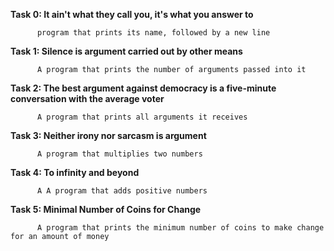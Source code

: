 **Task 0: It ain't what they call you, it's what you answer to**
          
          program that prints its name, followed by a new line


**Task 1: Silence is argument carried out by other means**

          A program that prints the number of arguments passed into it


**Task 2: The best argument against democracy is a five-minute conversation with the average voter**

          A program that prints all arguments it receives

**Task 3: Neither irony nor sarcasm is argument**

          A program that multiplies two numbers

**Task 4: To infinity and beyond**

          A A program that adds positive numbers

**Task 5: Minimal Number of Coins for Change**

          A program that prints the minimum number of coins to make change for an amount of money

